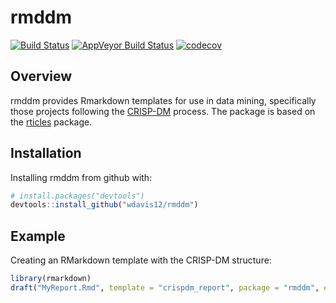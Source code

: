 
<!-- README.md is generated from README.Rmd. Please edit that file -->
rmddm
=====

[![Build Status](https://travis-ci.org/wdavis12/rmddm.svg?branch=master)](https://travis-ci.org/wdavis12/rmddm) [![AppVeyor Build Status](https://ci.appveyor.com/api/projects/status/github/wdavis12/rmddm?branch=master&svg=true)](https://ci.appveyor.com/project/wdavis12/rmddm) [![codecov](https://codecov.io/gh/wdavis12/rmddm/branch/master/graph/badge.svg)](https://codecov.io/gh/wdavis12/rmddm)

Overview
--------

rmddm provides Rmarkdown templates for use in data mining, specifically those projects following the [CRISP-DM](https://en.wikipedia.org/wiki/Cross-industry_standard_process_for_data_mining) process. The package is based on the [rticles](https://github.com/rstudio/rticles) package.

Installation
------------

Installing rmddm from github with:

``` r
# install.packages("devtools")
devtools::install_github("wdavis12/rmddm")
```

Example
-------

Creating an RMarkdown template with the CRISP-DM structure:

``` r
library(rmarkdown)
draft("MyReport.Rmd", template = "crispdm_report", package = "rmddm", edit=FALSE)
```

